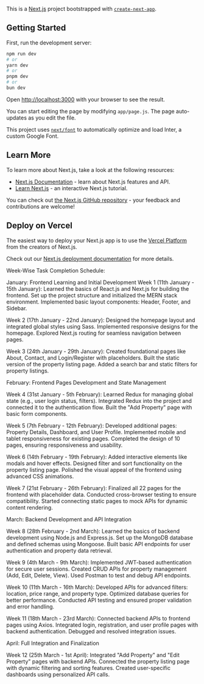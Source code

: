 This is a [Next.js](https://nextjs.org/) project bootstrapped with [`create-next-app`](https://github.com/vercel/next.js/tree/canary/packages/create-next-app).

## Getting Started

First, run the development server:

```bash
npm run dev
# or
yarn dev
# or
pnpm dev
# or
bun dev
```

Open [http://localhost:3000](http://localhost:3000) with your browser to see the result.

You can start editing the page by modifying `app/page.js`. The page auto-updates as you edit the file.

This project uses [`next/font`](https://nextjs.org/docs/basic-features/font-optimization) to automatically optimize and load Inter, a custom Google Font.

## Learn More

To learn more about Next.js, take a look at the following resources:

- [Next.js Documentation](https://nextjs.org/docs) - learn about Next.js features and API.
- [Learn Next.js](https://nextjs.org/learn) - an interactive Next.js tutorial.

You can check out [the Next.js GitHub repository](https://github.com/vercel/next.js/) - your feedback and contributions are welcome!

## Deploy on Vercel

The easiest way to deploy your Next.js app is to use the [Vercel Platform](https://vercel.com/new?utm_medium=default-template&filter=next.js&utm_source=create-next-app&utm_campaign=create-next-app-readme) from the creators of Next.js.

Check out our [Next.js deployment documentation](https://nextjs.org/docs/deployment) for more details.



Week-Wise Task Completion Schedule:

January: Frontend Learning and Initial Development
Week 1 (11th January - 15th January):
Learned the basics of React.js and Next.js for building the frontend.
Set up the project structure and initialized the MERN stack environment.
Implemented basic layout components: Header, Footer, and Sidebar.

Week 2 (17th January - 22nd January):
Designed the homepage layout and integrated global styles using Sass.
Implemented responsive designs for the homepage.
Explored Next.js routing for seamless navigation between pages.

Week 3 (24th January - 29th January):
Created foundational pages like About, Contact, and Login/Register with placeholders.
Built the static version of the property listing page.
Added a search bar and static filters for property listings.

February: Frontend Pages Development and State Management

Week 4 (31st January - 5th February):
Learned Redux for managing global state (e.g., user login status, filters).
Integrated Redux into the project and connected it to the authentication flow.
Built the "Add Property" page with basic form components.

Week 5 (7th February - 12th February):
Developed additional pages: Property Details, Dashboard, and User Profile.
Implemented mobile and tablet responsiveness for existing pages.
Completed the design of 10 pages, ensuring responsiveness and usability.

Week 6 (14th February - 19th February):
Added interactive elements like modals and hover effects.
Designed filter and sort functionality on the property listing page.
Polished the visual appeal of the frontend using advanced CSS animations.

Week 7 (21st February - 26th February):
Finalized all 22 pages for the frontend with placeholder data.
Conducted cross-browser testing to ensure compatibility.
Started connecting static pages to mock APIs for dynamic content rendering.

March: Backend Development and API Integration

Week 8 (28th February - 2nd March):
Learned the basics of backend development using Node.js and Express.js.
Set up the MongoDB database and defined schemas using Mongoose.
Built basic API endpoints for user authentication and property data retrieval.

Week 9 (4th March - 9th March):
Implemented JWT-based authentication for secure user sessions.
Created CRUD APIs for property management (Add, Edit, Delete, View).
Used Postman to test and debug API endpoints.

Week 10 (11th March - 16th March):
Developed APIs for advanced filters: location, price range, and property type.
Optimized database queries for better performance.
Conducted API testing and ensured proper validation and error handling.

Week 11 (18th March - 23rd March):
Connected backend APIs to frontend pages using Axios.
Integrated login, registration, and user profile pages with backend authentication.
Debugged and resolved integration issues.

April: Full Integration and Finalization

Week 12 (25th March - 1st April):
Integrated "Add Property" and "Edit Property" pages with backend APIs.
Connected the property listing page with dynamic filtering and sorting features.
Created user-specific dashboards using personalized API calls.

